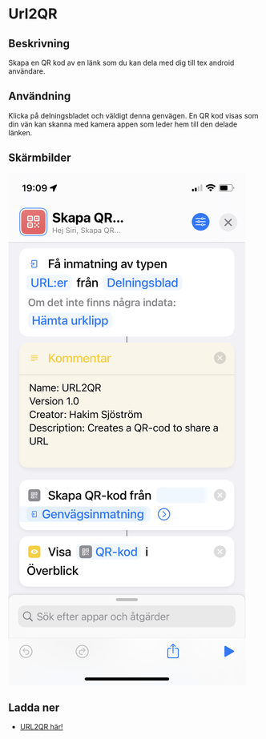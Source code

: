 # Url2QR

## Beskrivning

Skapa en QR kod av en länk som du kan dela med dig till tex android användare.

## Användning

Klicka på delningsbladet och väldigt denna genvägen. En QR kod visas som din vän kan skanna med kamera appen som leder hem till den delade länken.

## Skärmbilder

![qr](../assets/images/scan-qr-1.png)

## Ladda ner

- [URL2QR här!](https://www.icloud.com/shortcuts/1d8e260dfe3d42ffa2b09ac302b2440c)
